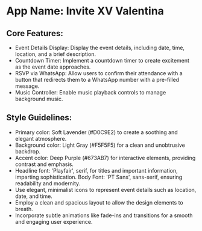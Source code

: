 # **App Name**: Invite XV Valentina

## Core Features:

- Event Details Display: Display the event details, including date, time, location, and a brief description.
- Countdown Timer: Implement a countdown timer to create excitement as the event date approaches.
- RSVP via WhatsApp: Allow users to confirm their attendance with a button that redirects them to a WhatsApp number with a pre-filled message.
- Music Controller: Enable music playback controls to manage background music.

## Style Guidelines:

- Primary color: Soft Lavender (#D0C9E2) to create a soothing and elegant atmosphere.
- Background color: Light Gray (#F5F5F5) for a clean and unobtrusive backdrop.
- Accent color: Deep Purple (#673AB7) for interactive elements, providing contrast and emphasis.
- Headline font: 'Playfair', serif, for titles and important information, imparting sophistication. Body Font: 'PT Sans', sans-serif, ensuring readability and modernity.
- Use elegant, minimalist icons to represent event details such as location, date, and time.
- Employ a clean and spacious layout to allow the design elements to breath.
- Incorporate subtle animations like fade-ins and transitions for a smooth and engaging user experience.